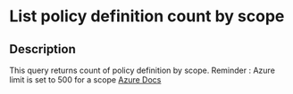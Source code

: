 # List policy definition count by scope



## Description

This query returns count of policy definition by scope.
Reminder : Azure limit is set to 500 for a scope [Azure Docs](https://docs.microsoft.com/en-us/azure/azure-resource-manager/management/azure-subscription-service-limits#azure-policy-limits)
